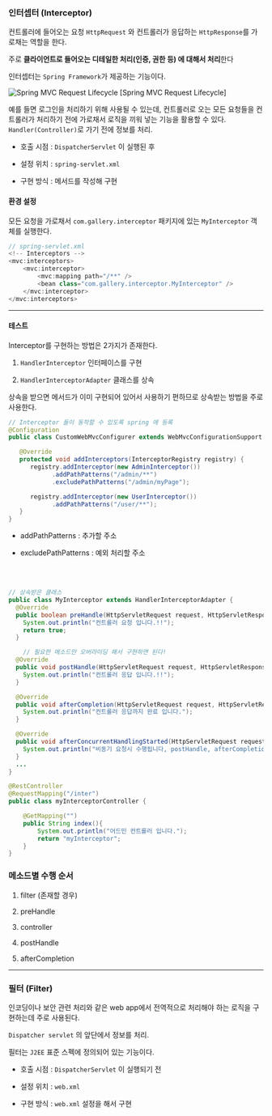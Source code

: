 ### 인터셉터 (Interceptor)

컨트롤러에 들어오는 요청 `HttpRequest` 와 컨트롤러가 응답하는 `HttpResponse`를 가로채는 역할을 한다.

주로 **클라이언트로 들어오는 디테일한 처리(인증, 권한 등) 에 대해서 처리**한다

인터셉터는 `Spring Framework`가 제공하는 기능이다.

![Spring MVC Request Lifecycle](https://img1.daumcdn.net/thumb/R1280x0/?scode=mtistory2&fname=http%3A%2F%2Fcfile24.uf.tistory.com%2Fimage%2F2564124C588F496C01B966)
[Spring MVC Request Lifecycle]


예를 들면 로그인을 처리하기 위해 사용될 수 있는데, 컨트롤러로 오는 모든 요청들을 컨트롤러가 처리하기 전에 가로채서 로직을 끼워 넣는 기능을 활용할 수 있다.
`Handler(Controller)`로 가기 전에 정보를 처리.

- 호출 시점 : `DispatcherServlet` 이 실행된 후


- 설정 위치 : `spring-servlet.xml`


- 구현 방식 : 메서드를 작성해 구현

#### 환경 설정

모든 요청을 가로채서 `com.gallery.interceptor` 패키지에 있는 `MyInterceptor` 객체를 실행한다.

```java
// spring-servlet.xml
<!-- Interceptors -->
<mvc:interceptors>
    <mvc:interceptor>
        <mvc:mapping path="/**" />
        <bean class="com.gallery.interceptor.MyInterceptor" />
    </mvc:interceptor>
</mvc:interceptors>
```
---

#### 테스트
Interceptor를 구현하는 방법은 2가지가 존재한다.

1. `HandlerInterceptor` 인터페이스를 구현


2. `HandlerInterceptorAdapter` 클래스를 상속

상속을 받으면 메서드가 이미 구현되어 있어서 사용하기 편하므로 상속받는 방법을 주로 사용한다.

```java
// Interceptor 들이 동작할 수 있도록 spring 에 등록
@Configuration
public class CustomWebMvcConfigurer extends WebMvcConfigurationSupport {

   @Override
   protected void addInterceptors(InterceptorRegistry registry) {
      registry.addInterceptor(new AdminInterceptor())
            .addPathPatterns("/admin/**")
            .excludePathPatterns("/admin/myPage");

      registry.addInterceptor(new UserInterceptor())
            .addPathPatterns("/user/**");
   }
}
```

- addPathPatterns : 추가할 주소


- excludePathPatterns : 예외 처리할 주소

<br/> <br/>

```java
// 상속받은 클래스
public class MyInterceptor extends HandlerInterceptorAdapter {
  @Override
  public boolean preHandle(HttpServletRequest request, HttpServletResponse response, Object handler) throws Exception {
    System.out.println("컨트롤러 요청 입니다.!!");
    return true;
  }

	// 필요한 메소드만 오버라이딩 해서 구현하면 된다!
  @Override
  public void postHandle(HttpServletRequest request, HttpServletResponse response, Object handler, ModelAndView modelAndView) throws Exception {
    System.out.println("컨트롤러 응답 입니다.!!");
  }

  @Override
  public void afterCompletion(HttpServletRequest request, HttpServletResponse response, Object handler, Exception ex) throws Exception {
    System.out.println("컨트롤러 응답까지 완료 입니다.");
  }

  @Override
  public void afterConcurrentHandlingStarted(HttpServletRequest request, HttpServletResponse response, Object handler) throws Exception {
    System.out.println("비동기 요청시 수행됩니다, postHandle, afterCompletion 수행 X");
  }
  ...
}
```
```java
@RestController
@RequestMapping("/inter")
public class myInterceptorController {

    @GetMapping("")
    public String index(){
        System.out.println("어드민 컨트롤러 입니다.");
        return "myInterceptor";
    }
}
```

### 메소드별 수행 순서
1. filter (존재할 경우)


2. preHandle


3. controller


4. postHandle


5. afterCompletion


---

### 필터 (Filter)
인코딩이나 보안 관련 처리와 같은 web app에서 전역적으로 처리해야 하는 로직을 구현하는데 주로 사용된다.

`Dispatcher servlet` 의 앞단에서 정보를 처리.

필터는 `J2EE` 표준 스펙에 정의되어 있는 기능이다.

- 호출 시점 : `DispatcherServlet` 이 실행되기 전


- 설정 위치 : `web.xml`


- 구현 방식 : `web.xml` 설정을 해서 구현
